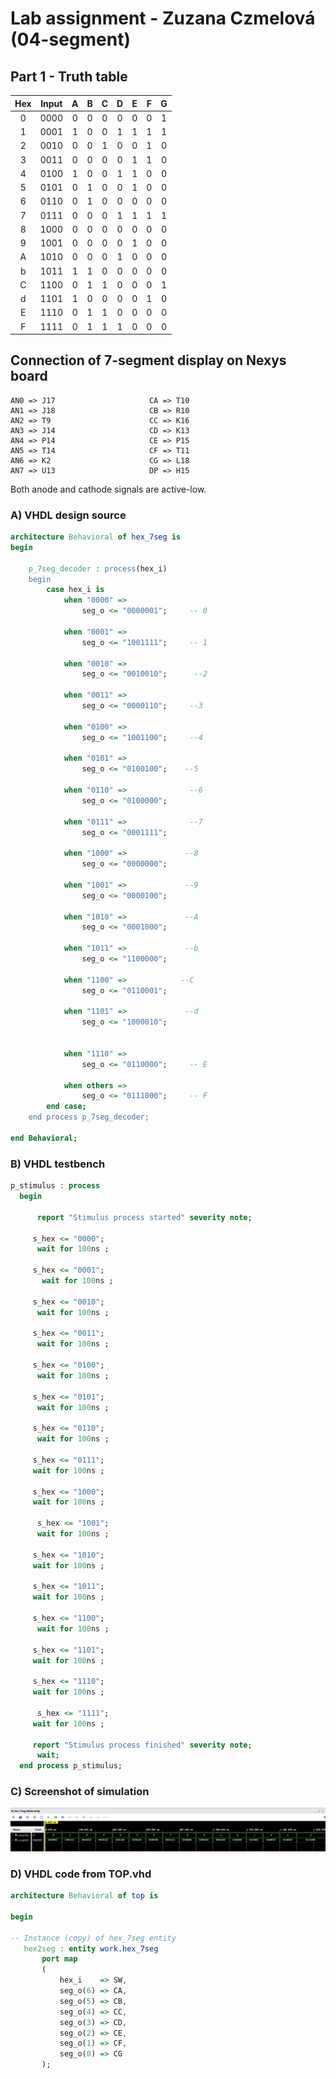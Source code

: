 
# Lab assignment - Zuzana Czmelová (04-segment)
## Part 1 - Truth table

| **Hex** | **Input** | **A** | **B** | **C** | **D** | **E** | **F** | **G** |
| :-: | :-: | :-: | :-: | :-: | :-: | :-: | :-: | :-: |
| 0 | 0000 | 0 | 0 | 0 | 0 | 0 | 0 | 1 |
| 1 | 0001 | 1 | 0 | 0 | 1 | 1 | 1 | 1 |
| 2 | 0010     | 0  | 0  | 1  | 0 | 0  | 1  | 0  |
| 3 | 0011    |  0 |  0 | 0  |  0 | 1 |  1 |  0 |
| 4 | 0100     |  1 | 0  | 0  | 1  | 1  |  0 | 0  |
| 5 | 0101    | 0 | 1  | 0  | 0  | 1  | 0  | 0  |
| 6 | 0110    | 0  | 1  | 0  | 0  | 0  | 0  | 0  |
| 7 | 0111     | 0  | 0  | 0  | 1  | 1  | 1  | 1  |
| 8 |  1000    | 0  | 0  |0   |  0 |0   |0   |  0 |
| 9 | 1001     | 0  | 0  | 0  | 0  | 1  |  0 | 0  |
| A | 1010     | 0  | 0 | 0  |  1 | 0  |  0 | 0  |
| b | 1011     | 1  | 1  | 0  |  0 |  0 | 0  | 0  |
| C | 1100     |  0 |  1 | 1 | 0 |  0 | 0 | 1  |
| d | 1101     |  1 |  0 |0  | 0  |  0 | 1  | 0  |
| E | 1110 | 0 | 1 | 1 | 0 | 0 | 0 | 0 |
| F | 1111 | 0 | 1 | 1 | 1 | 0 | 0 | 0 |

## Connection of 7-segment display on Nexys board
```
AN0 => J17                     CA => T10
AN1 => J18                     CB => R10
AN2 => T9                      CC => K16
AN3 => J14                     CD => K13
AN4 => P14                     CE => P15
AN5 => T14                     CF => T11
AN6 => K2                      CG => L18
AN7 => U13                     DP => H15
```
Both anode and cathode signals are active-low.

### A) VHDL design source
```vhdl
architecture Behavioral of hex_7seg is
begin

    p_7seg_decoder : process(hex_i)
    begin
        case hex_i is
            when "0000" =>
                seg_o <= "0000001";     -- 0
                
            when "0001" =>
                seg_o <= "1001111";     -- 1
                
            when "0010" =>
                seg_o <= "0010010";      --2
                
            when "0011" =>
                seg_o <= "0000110";     --3
                
            when "0100" =>
                seg_o <= "1001100";     --4
                
            when "0101" =>
                seg_o <= "0100100";    --5
                
            when "0110" =>              --6
                seg_o <= "0100000";    
                
            when "0111" =>              --7
                seg_o <= "0001111";
                
            when "1000" =>             --8
                seg_o <= "0000000";
                
            when "1001" =>             --9
                seg_o <= "0000100";
                
            when "1010" =>             --A
                seg_o <= "0001000";
                
            when "1011" =>             --b
                seg_o <= "1100000";
                
            when "1100" =>            --C
                seg_o <= "0110001";
                
            when "1101" =>             --d
                seg_o <= "1000010";
                
                
            when "1110" =>
                seg_o <= "0110000";     -- E
                
            when others =>
                seg_o <= "0111000";     -- F
        end case;
    end process p_7seg_decoder;

end Behavioral;
```
### B) VHDL testbench 

  ```vhdl
p_stimulus : process
    begin
  
        report "Stimulus process started" severity note;
       
       s_hex <= "0000";
        wait for 100ns ;
        
       s_hex <= "0001";
         wait for 100ns ;
         
       s_hex <= "0010"; 
        wait for 100ns ;
        
       s_hex <= "0011"; 
        wait for 100ns ;
        
       s_hex <= "0100";
        wait for 100ns ;
        
       s_hex <= "0101";  
        wait for 100ns ;
        
       s_hex <= "0110"; 
        wait for 100ns ;
        
       s_hex <= "0111"; 
       wait for 100ns ;
     
       s_hex <= "1000"; 
       wait for 100ns ;
   
        s_hex <= "1001"; 
        wait for 100ns ;
        
       s_hex <= "1010"; 
       wait for 100ns ;
     
       s_hex <= "1011"; 
       wait for 100ns ;
       
       s_hex <= "1100"; 
        wait for 100ns ;
        
       s_hex <= "1101"; 
       wait for 100ns ;
     
       s_hex <= "1110"; 
       wait for 100ns ;
       
        s_hex <= "1111"; 
       wait for 100ns ;
       
       report "Stimulus process finished" severity note;
        wait;
    end process p_stimulus;
  ```
  
 ### C) Screenshot of simulation 
 ![](images/simulation.png)
 
### D) VHDL code from TOP.vhd
 ```vhdl
architecture Behavioral of top is

begin

-- Instance (copy) of hex_7seg entity
    hex2seg : entity work.hex_7seg
        port map
        (
            hex_i    => SW,  
            seg_o(6) => CA,
            seg_o(5) => CB,
            seg_o(4) => CC,
            seg_o(3) => CD,
            seg_o(2) => CE,
            seg_o(1) => CF,
            seg_o(0) => CG
        );

 
 ```


